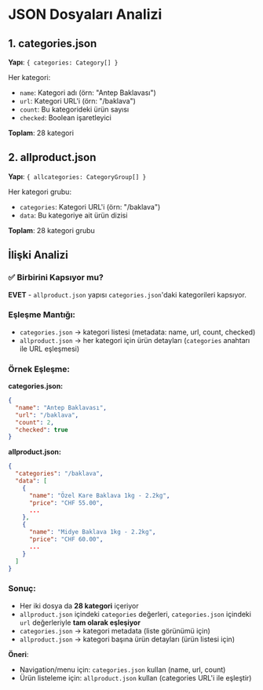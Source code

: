 # JSON Dosyaları Analizi

## 1. categories.json
**Yapı**: `{ categories: Category[] }`

Her kategori:
- `name`: Kategori adı (örn: "Antep Baklavası")
- `url`: Kategori URL'i (örn: "/baklava")
- `count`: Bu kategorideki ürün sayısı
- `checked`: Boolean işaretleyici

**Toplam**: 28 kategori

## 2. allproduct.json
**Yapı**: `{ allcategories: CategoryGroup[] }`

Her kategori grubu:
- `categories`: Kategori URL'i (örn: "/baklava")
- `data`: Bu kategoriye ait ürün dizisi

**Toplam**: 28 kategori grubu

## İlişki Analizi

### ✅ Birbirini Kapsıyor mu?
**EVET** - `allproduct.json` yapısı `categories.json`'daki kategorileri kapsıyor.

### Eşleşme Mantığı:
- `categories.json` → kategori listesi (metadata: name, url, count, checked)
- `allproduct.json` → her kategori için ürün detayları (`categories` anahtarı ile URL eşleşmesi)

### Örnek Eşleşme:

**categories.json:**
```json
{
  "name": "Antep Baklavası",
  "url": "/baklava",
  "count": 2,
  "checked": true
}
```

**allproduct.json:**
```json
{
  "categories": "/baklava",
  "data": [
    {
      "name": "Özel Kare Baklava 1kg - 2.2kg",
      "price": "CHF 55.00",
      ...
    },
    {
      "name": "Midye Baklava 1kg - 2.2kg",
      "price": "CHF 60.00",
      ...
    }
  ]
}
```

### Sonuç:
- Her iki dosya da **28 kategori** içeriyor
- `allproduct.json` içindeki `categories` değerleri, `categories.json` içindeki `url` değerleriyle **tam olarak eşleşiyor**
- `categories.json` → kategori metadata (liste görünümü için)
- `allproduct.json` → kategori başına ürün detayları (ürün listesi için)

**Öneri**: 
- Navigation/menu için: `categories.json` kullan (name, url, count)
- Ürün listeleme için: `allproduct.json` kullan (categories URL'i ile eşleştir)


